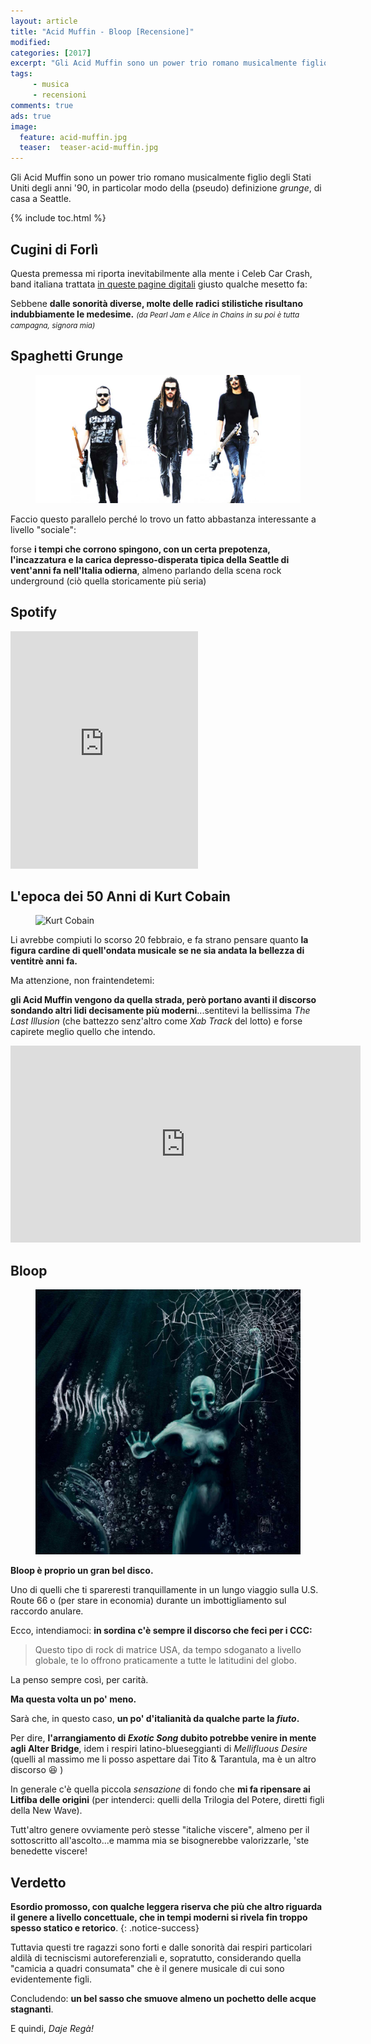 ```yaml
---
layout: article
title: "Acid Muffin - Bloop [Recensione]"
modified:
categories: [2017]
excerpt: "Gli Acid Muffin sono un power trio romano musicalmente figlio degli Stati Uniti degli anni 90, in particolar modo della (pseudo) definizione grunge, di casa a Seattle..."
tags: 
     - musica
     - recensioni
comments: true
ads: true
image: 
  feature: acid-muffin.jpg
  teaser:  teaser-acid-muffin.jpg
---
```


Gli Acid Muffin sono un power trio romano musicalmente figlio degli Stati Uniti degli anni '90, in particolar modo della (pseudo) definizione _grunge_, di casa a Seattle.

{% include toc.html %}

## Cugini di Forlì

Questa premessa mi riporta inevitabilmente alla mente i Celeb Car Crash, band italiana trattata [in queste pagine digitali](http://xabacadabra.com/2016/celeb-car-crash/) giusto qualche mesetto fa: 

Sebbene **dalle sonorità diverse, molte delle radici stilistiche risultano indubbiamente le medesime.** <small>_(da Pearl Jam e Alice in Chains in su poi è tutta campagna, signora mia)_</small>

## Spaghetti Grunge

<figure>
	<img src="/gallery/acid-muffin/acid-muffin.jpg" alt="Acid Muffin">
</figure>

Faccio questo parallelo perché lo trovo un fatto abbastanza interessante a livello "sociale": 

forse **i tempi che corrono spingono, con un certa prepotenza, l'incazzatura e la carica depresso-disperata tipica della Seattle di vent'anni fa nell'Italia odierna**, almeno parlando della scena rock underground (ciò quella storicamente più seria)

## Spotify

<iframe src="https://embed.spotify.com/?uri=spotify:album:68bBPmQsKP12DT1e3wlRVG&theme=white" width="300" height="380" frameborder="0" allowtransparency="true"></iframe>

## L'epoca dei 50 Anni di Kurt Cobain

<figure>
	<img src="http://vignette1.wikia.nocookie.net/nirvana/images/1/12/KC.jpg/revision/latest?cb=20130412103300" alt="Kurt Cobain">
</figure>

Li avrebbe compiuti lo scorso 20 febbraio, e fa strano pensare quanto **la figura cardine di quell'ondata musicale se ne sia andata la bellezza di ventitrè anni fa.**

Ma attenzione, non fraintendetemi: 

**gli Acid Muffin vengono da quella strada, però portano avanti il discorso sondando altri lidi decisamente più moderni**...sentitevi la bellissima _The Last Illusion_ (che battezzo senz'altro come _Xab Track_ del lotto) e forse capirete meglio quello che intendo.

<iframe width="560" height="315" src="https://www.youtube.com/embed/LdziD546NUs" frameborder="0" allowfullscreen></iframe>

## Bloop

<figure>
	<img src="/gallery/acid-muffin/bloop.jpg" alt="Acid Muffin">
</figure>

**Bloop è proprio un gran bel disco.**

Uno di quelli che ti spareresti tranquillamente in un lungo viaggio sulla U.S. Route 66 o (per stare in economia) durante un imbottigliamento sul raccordo anulare.

Ecco, intendiamoci: **in sordina c'è sempre il discorso che feci per i CCC:**

> Questo tipo di rock di matrice USA, da tempo sdoganato a livello globale, te lo offrono praticamente a tutte le latitudini del globo.

La penso sempre così, per carità.

**Ma questa volta un po' meno.** 

Sarà che, in questo caso, **un po' d'italianità da qualche parte la _fiuto_.**

Per dire, **l'arrangiamento di _Exotic Song_ dubito potrebbe venire in mente agli Alter Bridge**, idem i respiri latino-blueseggianti di _Mellifluous Desire_ (quelli al massimo me li posso aspettare dai Tito & Tarantula, ma è un altro discorso 😆 )

In generale c'è quella piccola _sensazione_ di fondo che **mi fa ripensare ai Litfiba delle origini** (per intenderci: quelli della Trilogia del Potere, diretti figli della New Wave).

Tutt'altro genere ovviamente però stesse "italiche viscere", almeno per il sottoscritto all'ascolto...e mamma mia se bisognerebbe valorizzarle, 'ste benedette viscere!

## Verdetto

**Esordio promosso, con qualche leggera riserva che più che altro riguarda il genere a livello concettuale, che in tempi moderni si rivela fin troppo spesso statico e retorico**. 
{: .notice-success}

Tuttavia questi tre ragazzi sono forti e dalle sonorità dai respiri particolari aldilà di tecniscismi autoreferenziali e, sopratutto, considerando quella "camicia a quadri consumata" che è il genere musicale di cui sono evidentemente figli.

Concludendo: **un bel sasso che smuove almeno un pochetto delle acque stagnanti**.

E quindi, _Daje Regà!_


<script type="application/ld+json">
{
  "@context":"http://schema.org",
  "@type":"MusicAlbum",
  "name":"Bloop",
  "albumProductionType": "http://schema.org/StudioAlbum",
  "albumReleaseType": "http://schema.org/AlbumRelease",
  "genre": "grunge",
  "byArtist": {
        "@type": "MusicGroup",
        "name": "Acid Muffin", 
  "review": {
    "@type": "Review",
    "reviewRating": {
      "@type": "Rating",
      "ratingValue": "4"
    },
    "name": "Grunge Made in Rome",
    "author": {
      "@type": "Person",
      "name": "Andrea Xab Corinti"
   },
   "datePublished": "2017-02-27",
    "reviewBody": "Gli Acid Muffin sono un power trio romano musicalmente figlio degli Stati Uniti degli anni '90, in particolar modo della (pseudo) definizione _grunge_, di casa a Seattle."
  }
}
</script>